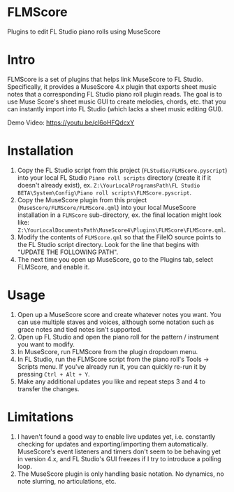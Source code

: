 # FLMScore
Plugins to edit FL Studio piano rolls using MuseScore

# Intro
FLMScore is a set of plugins that helps link MuseScore to FL Studio. Specifically, it provides a MuseScore 4.x plugin that exports sheet music notes that a corresponding FL Studio piano roll plugin reads. The goal is to use Muse Score's sheet music GUI to create melodies, chords, etc. that you can instantly import into FL Studio (which lacks a sheet music editing GUI).

Demo Video: https://youtu.be/cl6oHFQdcxY

# Installation
1. Copy the FL Studio script from this project (`FLStudio/FLMScore.pyscript`) into your local FL Studio `Piano roll scripts` directory (create it if it doesn't already exist), ex. `Z:\YourLocalProgramsPath\FL Studio BETA\System\Config\Piano roll scripts\FLMScore.pyscript`.
2. Copy the MuseScore plugin from this project (`MuseScore/FLMScore/FLMScore.qml`) into your local MuseScore installation in a `FLMScore` sub-directory, ex. the final location might look like: `Z:\YourLocalDocumentsPath\MuseScore4\Plugins\FLMScore\FLMScore.qml`.
3. Modify the contents of `FLMScore.qml` so that the FileIO source points to the FL Studio script directory. Look for the line that begins with "UPDATE THE FOLLOWING PATH".
4. The next time you open up MuseScore, go to the Plugins tab, select FLMScore, and enable it.

# Usage
1. Open up a MuseScore score and create whatever notes you want. You can use multiple staves and voices, although some notation such as grace notes and tied notes isn't supported.
2. Open up FL Studio and open the piano roll for the pattern / instrument you want to modify.
3. In MuseScore, run FLMScore from the plugin dropdown menu.
4. In FL Studio, run the FLMScore script from the piano roll's Tools -> Scripts menu. If you've already run it, you can quickly re-run it by pressing `Ctrl + Alt + Y`.
5. Make any additional updates you like and repeat steps 3 and 4 to transfer the changes.

# Limitations
1. I haven't found a good way to enable live updates yet, i.e. constantly checking for updates and exporting/importing them automatically. MuseScore's event listeners and timers don't seem to be behaving yet in version 4.x, and FL Studio's GUI freezes if I try to introduce a polling loop.
2. The MuseScore plugin is only handling basic notation. No dynamics, no note slurring, no articulations, etc.
